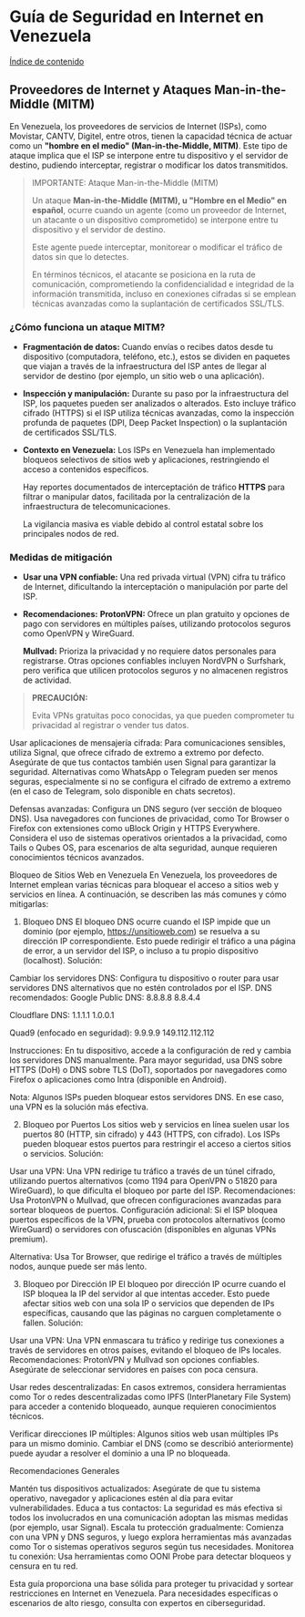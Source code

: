 # Guía de Seguridad en Internet en Venezuela

[Índice de contenido](../Readme.md)


## Proveedores de Internet y Ataques Man-in-the-Middle (MITM)

En Venezuela, los proveedores de servicios de Internet (ISPs), como Movistar, CANTV, Digitel, entre otros, tienen la capacidad técnica de actuar como un **"hombre en el medio" (Man-in-the-Middle, MITM)**. Este tipo de ataque implica que el ISP se interpone entre tu dispositivo y el servidor de destino, pudiendo interceptar, registrar o modificar los datos transmitidos.

> IMPORTANTE: Ataque Man-in-the-Middle (MITM)
> 
> Un ataque **Man-in-the-Middle (MITM), u "Hombre en el Medio" en español**, ocurre cuando un agente (como un proveedor de Internet, un atacante o un dispositivo comprometido) se interpone entre tu dispositivo y el servidor de destino.
> 
> Este agente puede interceptar, monitorear o modificar el tráfico de datos sin que lo detectes.
> 
> En términos técnicos, el atacante se posiciona en la ruta de comunicación, comprometiendo la confidencialidad e integridad de la información transmitida, incluso en conexiones cifradas si se emplean técnicas avanzadas como la suplantación de certificados SSL/TLS.

### ¿Cómo funciona un ataque MITM?

- **Fragmentación de datos:** Cuando envías o recibes datos desde tu dispositivo (computadora, teléfono, etc.), estos se dividen en paquetes que viajan a través de la infraestructura del ISP antes de llegar al servidor de destino (por ejemplo, un sitio web o una aplicación).

- **Inspección y manipulación:** Durante su paso por la infraestructura del ISP, los paquetes pueden ser analizados o alterados. Esto incluye tráfico cifrado (HTTPS) si el ISP utiliza técnicas avanzadas, como la inspección profunda de paquetes (DPI, Deep Packet Inspection) o la suplantación de certificados SSL/TLS.

- **Contexto en Venezuela:**
    Los ISPs en Venezuela han implementado bloqueos selectivos de sitios web y aplicaciones, restringiendo el acceso a contenidos específicos.

    Hay reportes documentados de interceptación de tráfico **HTTPS** para filtrar o manipular datos, facilitada por la centralización de la infraestructura de telecomunicaciones.

    La vigilancia masiva es viable debido al control estatal sobre los principales nodos de red.



### Medidas de mitigación

- **Usar una VPN confiable:**
    Una red privada virtual (VPN) cifra tu tráfico de Internet, dificultando la interceptación o manipulación por parte del ISP.

- **Recomendaciones:**
    **ProtonVPN:** Ofrece un plan gratuito y opciones de pago con servidores en múltiples países, utilizando protocolos seguros como OpenVPN y WireGuard.

    **Mullvad:** Prioriza la privacidad y no requiere datos personales para registrarse.
    Otras opciones confiables incluyen NordVPN o Surfshark, pero verifica que utilicen protocolos seguros y no almacenen registros de actividad.


> **PRECAUCIÓN:**
> 
> Evita VPNs gratuitas poco conocidas, ya que pueden comprometer tu privacidad al registrar o vender tus datos.


Usar aplicaciones de mensajería cifrada:
Para comunicaciones sensibles, utiliza Signal, que ofrece cifrado de extremo a extremo por defecto. Asegúrate de que tus contactos también usen Signal para garantizar la seguridad.
Alternativas como WhatsApp o Telegram pueden ser menos seguras, especialmente si no se configura el cifrado de extremo a extremo (en el caso de Telegram, solo disponible en chats secretos).


Defensas avanzadas:
Configura un DNS seguro (ver sección de bloqueo DNS).
Usa navegadores con funciones de privacidad, como Tor Browser o Firefox con extensiones como uBlock Origin y HTTPS Everywhere.
Considera el uso de sistemas operativos orientados a la privacidad, como Tails o Qubes OS, para escenarios de alta seguridad, aunque requieren conocimientos técnicos avanzados.




Bloqueo de Sitios Web en Venezuela
En Venezuela, los proveedores de Internet emplean varias técnicas para bloquear el acceso a sitios web y servicios en línea. A continuación, se describen las más comunes y cómo mitigarlas:
1. Bloqueo DNS
El bloqueo DNS ocurre cuando el ISP impide que un dominio (por ejemplo, https://unsitioweb.com) se resuelva a su dirección IP correspondiente. Esto puede redirigir el tráfico a una página de error, a un servidor del ISP, o incluso a tu propio dispositivo (localhost).
Solución:

Cambiar los servidores DNS:
Configura tu dispositivo o router para usar servidores DNS alternativos que no estén controlados por el ISP.
DNS recomendados:
Google Public DNS:
8.8.8.8
8.8.4.4


Cloudflare DNS:
1.1.1.1
1.0.0.1


Quad9 (enfocado en seguridad):
9.9.9.9
149.112.112.112




Instrucciones:
En tu dispositivo, accede a la configuración de red y cambia los servidores DNS manualmente.
Para mayor seguridad, usa DNS sobre HTTPS (DoH) o DNS sobre TLS (DoT), soportados por navegadores como Firefox o aplicaciones como Intra (disponible en Android).


Nota: Algunos ISPs pueden bloquear estos servidores DNS. En ese caso, una VPN es la solución más efectiva.



2. Bloqueo por Puertos
Los sitios web y servicios en línea suelen usar los puertos 80 (HTTP, sin cifrado) y 443 (HTTPS, con cifrado). Los ISPs pueden bloquear estos puertos para restringir el acceso a ciertos sitios o servicios.
Solución:

Usar una VPN:
Una VPN redirige tu tráfico a través de un túnel cifrado, utilizando puertos alternativos (como 1194 para OpenVPN o 51820 para WireGuard), lo que dificulta el bloqueo por parte del ISP.
Recomendaciones: Usa ProtonVPN o Mullvad, que ofrecen configuraciones avanzadas para sortear bloqueos de puertos.
Configuración adicional: Si el ISP bloquea puertos específicos de la VPN, prueba con protocolos alternativos (como WireGuard) o servidores con ofuscación (disponibles en algunas VPNs premium).


Alternativa: Usa Tor Browser, que redirige el tráfico a través de múltiples nodos, aunque puede ser más lento.

3. Bloqueo por Dirección IP
El bloqueo por dirección IP ocurre cuando el ISP bloquea la IP del servidor al que intentas acceder. Esto puede afectar sitios web con una sola IP o servicios que dependen de IPs específicas, causando que las páginas no carguen completamente o fallen.
Solución:

Usar una VPN:
Una VPN enmascara tu tráfico y redirige tus conexiones a través de servidores en otros países, evitando el bloqueo de IPs locales.
Recomendaciones: ProtonVPN y Mullvad son opciones confiables. Asegúrate de seleccionar servidores en países con poca censura.


Usar redes descentralizadas:
En casos extremos, considera herramientas como Tor o redes descentralizadas como IPFS (InterPlanetary File System) para acceder a contenido bloqueado, aunque requieren conocimientos técnicos.


Verificar direcciones IP múltiples:
Algunos sitios web usan múltiples IPs para un mismo dominio. Cambiar el DNS (como se describió anteriormente) puede ayudar a resolver el dominio a una IP no bloqueada.




Recomendaciones Generales

Mantén tus dispositivos actualizados: Asegúrate de que tu sistema operativo, navegador y aplicaciones estén al día para evitar vulnerabilidades.
Educa a tus contactos: La seguridad es más efectiva si todos los involucrados en una comunicación adoptan las mismas medidas (por ejemplo, usar Signal).
Escala tu protección gradualmente: Comienza con una VPN y DNS seguros, y luego explora herramientas más avanzadas como Tor o sistemas operativos seguros según tus necesidades.
Monitorea tu conexión: Usa herramientas como OONI Probe para detectar bloqueos y censura en tu red.

Esta guía proporciona una base sólida para proteger tu privacidad y sortear restricciones en Internet en Venezuela. Para necesidades específicas o escenarios de alto riesgo, consulta con expertos en ciberseguridad.